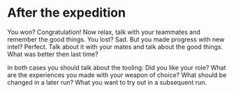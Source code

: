 # After the expedition

You won? Congratulation! Now relax, talk with your teammates and remember the good things.
You lost? Sad. But you made progress with new intel? Perfect. Talk about it with your mates and talk about the good things. What was better then last time?

In both cases you should talk about the tooling: Did you like your role? What are the experiences you made with your weapon of choice? What should be changed in a later run? What you want to try out in a subsequent run.
